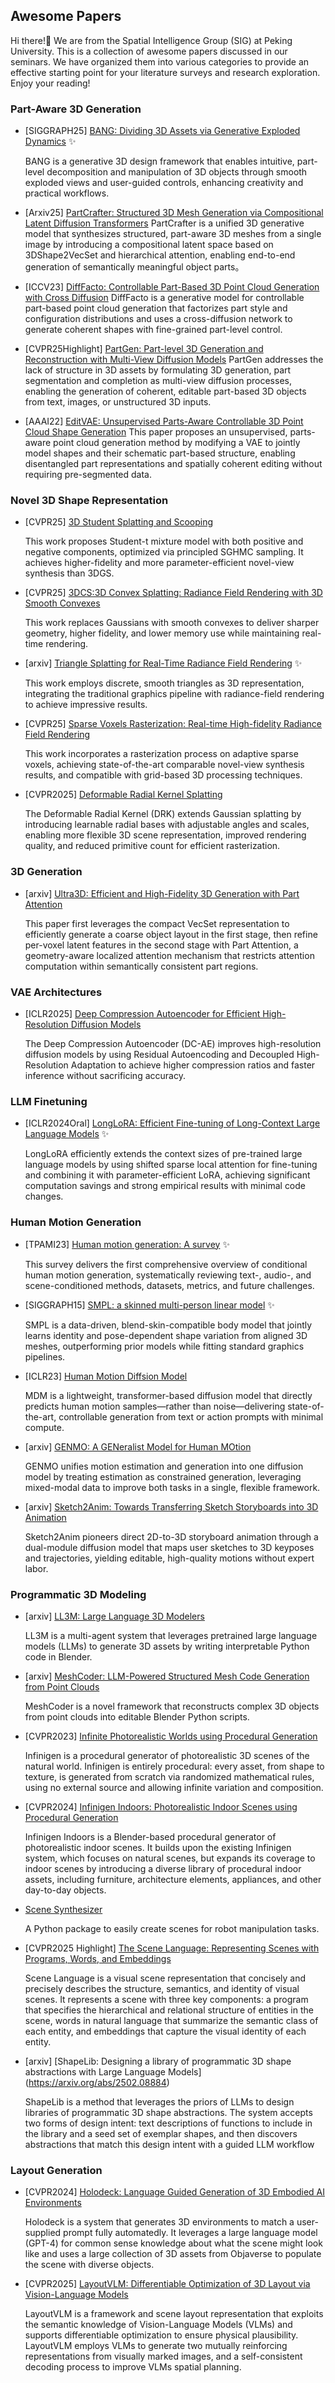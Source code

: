 ## Awesome Papers

Hi there!👋
We are from the Spatial Intelligence Group (SIG) at Peking University.
This is a collection of awesome papers discussed in our seminars.
We have organized them into various categories to provide an effective starting point for your literature surveys and research exploration.
Enjoy your reading!

### Part-Aware 3D Generation
-  [SIGGRAPH25] [BANG: Dividing 3D Assets via Generative Exploded Dynamics](https://arxiv.org/abs/2507.21493) ✨

   BANG is a generative 3D design framework that enables intuitive, part-level decomposition and manipulation of 3D objects through smooth exploded views and user-guided controls, enhancing creativity and practical workflows.

- [Arxiv25] [PartCrafter: Structured 3D Mesh Generation via Compositional Latent Diffusion Transformers](https://arxiv.org/abs/2506.05573)
  PartCrafter is a unified 3D generative model that synthesizes structured, part-aware 3D meshes from a single image by introducing a compositional latent space based on 3DShape2VecSet and hierarchical attention, enabling end-to-end generation of semantically meaningful object parts。

- [ICCV23] [DiffFacto: Controllable Part-Based 3D Point Cloud Generation with Cross Diffusion](https://arxiv.org/abs/2305.01921)
  DiffFacto is a generative model for controllable part-based point cloud generation that factorizes part style and configuration distributions and uses a cross-diffusion network to generate coherent shapes with fine-grained part-level control.

- [CVPR25Highlight] [PartGen: Part-level 3D Generation and Reconstruction with Multi-View Diffusion Models](https://arxiv.org/abs/2412.18608)
  PartGen addresses the lack of structure in 3D assets by formulating 3D generation, part segmentation and completion as multi-view diffusion processes, enabling the generation of coherent, editable part-based 3D objects from text, images, or unstructured 3D inputs.

- [AAAI22] [EditVAE: Unsupervised Parts-Aware Controllable 3D Point Cloud Shape Generation](https://arxiv.org/abs/2110.06679)
  This paper proposes an unsupervised, parts-aware point cloud generation method by modifying a VAE to jointly model shapes and their schematic part-based structure, enabling disentangled part representations and spatially coherent editing without requiring pre-segmented data.

### Novel 3D Shape Representation
-  [CVPR25] [3D Student Splatting and Scooping](https://arxiv.org/abs/2503.10148)

    This work proposes Student-t mixture model with both positive and negative components, optimized via principled SGHMC sampling. It achieves higher-fidelity and more parameter-efficient novel-view synthesis than 3DGS.

- [CVPR25] [3DCS:3D Convex Splatting: Radiance Field Rendering with 3D Smooth Convexes](https://arxiv.org/html/2411.14974v2)

  This work replaces Gaussians with smooth convexes to deliver sharper geometry, higher fidelity, and lower memory use while maintaining real-time rendering.

- [arxiv] [Triangle Splatting for Real-Time Radiance Field Rendering](https://arxiv.org/abs/2505.19175) ✨


  This work employs discrete, smooth triangles as 3D representation, integrating the traditional graphics pipeline with radiance-field rendering to achieve impressive results.

- [CVPR25] [Sparse Voxels Rasterization: Real-time High-fidelity Radiance Field Rendering](https://arxiv.org/abs/2412.04459)

  This work incorporates a rasterization process on adaptive sparse voxels, achieving state-of-the-art comparable novel-view synthesis results, and compatible with grid-based 3D processing techniques.


- [CVPR2025] [Deformable Radial Kernel Splatting](https://openaccess.thecvf.com/content/CVPR2025/papers/Huang_Deformable_Radial_Kernel_Splatting_CVPR_2025_paper.pdf)

  The Deformable Radial Kernel (DRK) extends Gaussian splatting by introducing learnable radial bases with adjustable angles and scales, enabling more flexible 3D scene representation, improved rendering quality, and reduced primitive count for efficient rasterization.

### 3D Generation

- [arxiv] [Ultra3D: Efficient and High-Fidelity 3D Generation with Part Attention](https://arxiv.org/abs/2507.17745)

  This paper first leverages the compact VecSet representation to efficiently generate a coarse object layout in the first stage, then refine per-voxel latent features in the second stage with Part Attention, a geometry-aware localized attention mechanism that restricts attention computation within semantically consistent part regions.

### VAE Architectures

- [ICLR2025] [Deep Compression Autoencoder for Efficient High-Resolution Diffusion Models](https://arxiv.org/abs/2410.10733)

  The Deep Compression Autoencoder (DC-AE) improves high-resolution diffusion models by using Residual Autoencoding and Decoupled High-Resolution Adaptation to achieve higher compression ratios and faster inference without sacrificing accuracy.

### LLM Finetuning

- [ICLR2024Oral] [LongLoRA: Efficient Fine-tuning of Long-Context Large Language Models](https://arxiv.org/abs/2309.12307) ✨

  LongLoRA efficiently extends the context sizes of pre-trained large language models by using shifted sparse local attention for fine-tuning and combining it with parameter-efficient LoRA, achieving significant computation savings and strong empirical results with minimal code changes.

### Human Motion Generation
- [TPAMI23] [Human motion generation: A survey](https://arxiv.org/abs/2307.10894) ✨

  This survey delivers the first comprehensive overview of conditional human motion generation, systematically reviewing text-, audio-, and scene-conditioned methods, datasets, metrics, and future challenges.

- [SIGGRAPH15] [SMPL: a skinned multi-person linear model](https://dl.acm.org/doi/10.1145/2816795.2818013) ✨

  SMPL is a data-driven, blend-skin-compatible body model that jointly learns identity and pose-dependent shape variation from aligned 3D meshes, outperforming prior models while fitting standard graphics pipelines.

- [ICLR23] [Human Motion Diffsion Model](https://arxiv.org/abs/2209.14916)

  MDM is a lightweight, transformer-based diffusion model that directly predicts human motion samples—rather than noise—delivering state-of-the-art, controllable generation from text or action prompts with minimal compute.

- [arxiv] [GENMO: A GENeralist Model for Human MOtion](https://arxiv.org/abs/2505.01425)

  GENMO unifies motion estimation and generation into one diffusion model by treating estimation as constrained generation, leveraging mixed-modal data to improve both tasks in a single, flexible framework.

- [arxiv] [Sketch2Anim: Towards Transferring Sketch Storyboards into 3D Animation](https://arxiv.org/abs/2504.19189)

  Sketch2Anim pioneers direct 2D-to-3D storyboard animation through a dual-module diffusion model that maps user sketches to 3D keyposes and trajectories, yielding editable, high-quality motions without expert labor.

### Programmatic 3D Modeling

- [arxiv] [LL3M: Large Language 3D Modelers](https://threedle.github.io/ll3m/)

   LL3M is a multi-agent system that leverages pretrained large language models (LLMs) to generate 3D assets by writing interpretable Python code in Blender.

- [arxiv] [MeshCoder: LLM-Powered Structured Mesh Code Generation from Point Clouds](https://daibingquan.github.io/MeshCoder)
  
  MeshCoder is a novel framework that reconstructs complex 3D objects from point clouds into editable Blender Python scripts.

- [CVPR2023] [Infinite Photorealistic Worlds using Procedural Generation](https://infinigen.org/)

  Infinigen is a procedural generator of photorealistic 3D scenes of the natural world. Infinigen is entirely procedural: every asset, from shape to texture, is generated from scratch via randomized mathematical rules, using no external source and allowing infinite variation and composition.

- [CVPR2024] [Infinigen Indoors: Photorealistic Indoor Scenes using Procedural Generation](https://infinigen.org/)

   Infinigen Indoors is a Blender-based procedural generator of photorealistic indoor scenes. It builds upon the existing Infinigen system, which focuses on natural scenes, but expands its coverage to indoor scenes by introducing a diverse library of procedural indoor assets, including furniture, architecture elements, appliances, and other day-to-day objects.

- [Scene Synthesizer](https://scene-synthesizer.github.io/) 
  
  A Python package to easily create scenes for robot manipulation tasks.

- [CVPR2025 Highlight] [The Scene Language: Representing Scenes with Programs, Words, and Embeddings](https://ai.stanford.edu/~yzzhang/projects/scene-language/)

  Scene Language is a visual scene representation that concisely and precisely describes the structure, semantics, and identity of visual scenes. It represents a scene with three key components: a program that specifies the hierarchical and relational structure of entities in the scene, words in natural language that summarize the semantic class of each entity, and embeddings that capture the visual identity of each entity. 

- [arxiv] [ShapeLib: Designing a library of programmatic 3D shape abstractions with Large Language Models] (https://arxiv.org/abs/2502.08884)

  ShapeLib is a method that leverages the priors of LLMs to design libraries of programmatic 3D shape abstractions. The system accepts two forms of design intent: text descriptions of functions to include in the library and a seed set of exemplar shapes, and then discovers abstractions that match this design intent with a guided LLM workflow

### Layout Generation

- [CVPR2024] [Holodeck: Language Guided Generation of 3D Embodied AI Environments](https://yueyang1996.github.io/holodeck/)

  Holodeck is a system that generates 3D environments to match a user-supplied prompt fully automatedly. It leverages a large language model (GPT-4) for common sense knowledge about what the scene might look like and uses a large collection of 3D assets from Objaverse to populate the scene with diverse objects. 

- [CVPR2025] [LayoutVLM: Differentiable Optimization of 3D Layout via Vision-Language Models](https://ai.stanford.edu/~sunfanyun/layoutvlm/)

   LayoutVLM is a framework and scene layout representation that exploits the semantic knowledge of Vision-Language Models (VLMs) and supports differentiable optimization to ensure physical plausibility. LayoutVLM employs VLMs to generate two mutually reinforcing representations from visually marked images, and a self-consistent decoding process to improve VLMs spatial planning.

